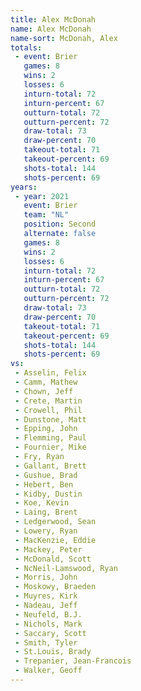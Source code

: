 ```yaml
---
title: Alex McDonah
name: Alex McDonah
name-sort: McDonah, Alex
totals:
 - event: Brier
   games: 8
   wins: 2
   losses: 6
   inturn-total: 72
   inturn-percent: 67
   outturn-total: 72
   outturn-percent: 72
   draw-total: 73
   draw-percent: 70
   takeout-total: 71
   takeout-percent: 69
   shots-total: 144
   shots-percent: 69
years:
 - year: 2021
   event: Brier
   team: "NL"
   position: Second
   alternate: false
   games: 8
   wins: 2
   losses: 6
   inturn-total: 72
   inturn-percent: 67
   outturn-total: 72
   outturn-percent: 72
   draw-total: 73
   draw-percent: 70
   takeout-total: 71
   takeout-percent: 69
   shots-total: 144
   shots-percent: 69
vs:
 - Asselin, Felix
 - Camm, Mathew
 - Chown, Jeff
 - Crete, Martin
 - Crowell, Phil
 - Dunstone, Matt
 - Epping, John
 - Flemming, Paul
 - Fournier, Mike
 - Fry, Ryan
 - Gallant, Brett
 - Gushue, Brad
 - Hebert, Ben
 - Kidby, Dustin
 - Koe, Kevin
 - Laing, Brent
 - Ledgerwood, Sean
 - Lowery, Ryan
 - MacKenzie, Eddie
 - Mackey, Peter
 - McDonald, Scott
 - NcNeil-Lamswood, Ryan
 - Morris, John
 - Moskowy, Braeden
 - Muyres, Kirk
 - Nadeau, Jeff
 - Neufeld, B.J.
 - Nichols, Mark
 - Saccary, Scott
 - Smith, Tyler
 - St.Louis, Brady
 - Trepanier, Jean-Francois
 - Walker, Geoff
---
```

